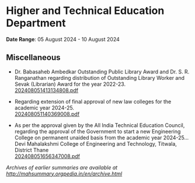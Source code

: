 # Higher and Technical Education Department

**Date Range**: 05 August 2024 - 10 August 2024


## Miscellaneous
- Dr. Babasaheb Ambedkar Outstanding Public Library Award and Dr. S. R. Ranganathan regarding distribution of Outstanding Library Worker and Sevak (Librarian) Award for the year 2022-23.\
  [202408051413134808.pdf](https://gr.maharashtra.gov.in/Site/Upload/Government%20Resolutions/English/202408051413134808...pdf)

- Regarding extension of final approval of new law colleges for the academic year 2024-25.\
  [202408051140369008.pdf](https://gr.maharashtra.gov.in/Site/Upload/Government%20Resolutions/English/202408051140369008.pdf)

- As per the approval given by the All India Technical Education Council, regarding the approval of the Government to start a new Engineering College on permanent unaided basis from the academic year 2024-25... Devi Mahalakshmi College of Engineering and Technology, Titwala, District Thane\
  [202408051656347008.pdf](https://gr.maharashtra.gov.in/Site/Upload/Government%20Resolutions/English/202408051656347008.pdf)


*Archives of earlier summaries are available at http://mahsummary.orgpedia.in/en/archive.html*